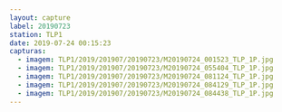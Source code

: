 ```yaml
---
layout: capture
label: 20190723
station: TLP1
date: 2019-07-24 00:15:23
capturas:
  - imagem: TLP1/2019/201907/20190723/M20190724_001523_TLP_1P.jpg
  - imagem: TLP1/2019/201907/20190723/M20190724_055404_TLP_1P.jpg
  - imagem: TLP1/2019/201907/20190723/M20190724_081124_TLP_1P.jpg
  - imagem: TLP1/2019/201907/20190723/M20190724_084129_TLP_1P.jpg
  - imagem: TLP1/2019/201907/20190723/M20190724_084438_TLP_1P.jpg
---
```

